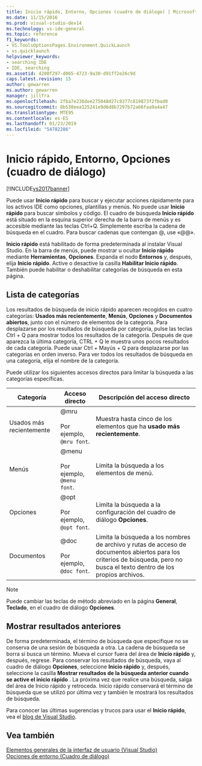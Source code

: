 ```yaml
---
title: Inicio rápido, Entorno, Opciones (cuadro de diálogo) | Microsoft Docs
ms.date: 11/15/2016
ms.prod: visual-studio-dev14
ms.technology: vs-ide-general
ms.topic: reference
f1_keywords:
- VS.ToolsOptionsPages.Environment.QuickLaunch
- vs.quicklaunch
helpviewer_keywords:
- searching IDE
- IDE, searching
ms.assetid: 4200f297-d065-4723-9a30-d91ff2e26c9d
caps.latest.revision: 15
author: gewarren
ms.author: gewarren
manager: jillfra
ms.openlocfilehash: 2fba7e236dee275048d27c8377c819873f2fbad0
ms.sourcegitcommit: 8b538eea125241e9d6d8b7297b72a66faa9a4a47
ms.translationtype: MTE95
ms.contentlocale: es-ES
ms.lasthandoff: 01/23/2019
ms.locfileid: "54782286"
---
```

# <a name="quick-launch-environment-options-dialog-box"></a>Inicio rápido, Entorno, Opciones (cuadro de diálogo)
[!INCLUDE[vs2017banner](../../includes/vs2017banner.md)]

  
Puede usar **Inicio rápido** para buscar y ejecutar acciones rápidamente para los activos IDE como opciones, plantillas y menús. No puede usar **Inicio rápido** para buscar símbolos y código. El cuadro de búsqueda **Inicio rápido** está situado en la esquina superior derecha de la barra de menús y es accesible mediante las teclas Ctrl+Q. Simplemente escriba la cadena de búsqueda en el cuadro. Para buscar cadenas que contengan @, use «@@».  
  
 **Inicio rápido** está habilitado de forma predeterminada al instalar Visual Studio. En la barra de menús, puede mostrar u ocultar **Inicio rápido** mediante **Herramientas**, **Opciones**. Expanda el nodo **Entornos** y, después, elija **Inicio rápido**. Active o desactive la casilla **Habilitar Inicio rápido**. También puede habilitar o deshabilitar categorías de búsqueda en esta página.  
  
## <a name="category-list"></a>Lista de categorías  
 Los resultados de búsqueda de inicio rápido aparecen recogidos en cuatro categorías: **Usados más recientemente**, **Menús**, **Opciones** y **Documentos abiertos**, junto con el número de elementos de la categoría. Para desplazarse por los resultados de búsqueda por categoría, pulse las teclas Ctrl + Q para mostrar todos los resultados de la categoría. Después de que aparezca la última categoría, CTRL + Q le muestra unos pocos resultados de cada categoría. Puede usar Ctrl + Mayús + Q para desplazarse por las categorías en orden inverso. Para ver todos los resultados de búsqueda en una categoría, elija el nombre de la categoría.  
  
 Puede utilizar los siguientes accesos directos para limitar la búsqueda a las categorías específicas.  
  
|Categoría|Acceso directo|Descripción del acceso directo|  
|--------------|--------------|--------------------------|  
|Usados más recientemente|@mru<br /><br /> Por ejemplo, `@mru font`.|Muestra hasta cinco de los elementos que ha **usado más recientemente**.|  
|Menús|@menu<br /><br /> Por ejemplo, `@menu font`.|Limita la búsqueda a los elementos de menú.|  
|Opciones|@opt<br /><br /> Por ejemplo, `@opt font`.|Limita la búsqueda a la configuración del cuadro de diálogo **Opciones**.|  
|Documentos|@doc<br /><br /> Por ejemplo, `@doc font`.|Limita la búsqueda a los nombres de archivo y rutas de acceso de documentos abiertos para los criterios de búsqueda, pero no busca el texto dentro de los propios archivos.|  
  
> [!NOTE]
>  Puede cambiar las teclas de método abreviado en la página **General**, **Teclado**, en el cuadro de diálogo **Opciones**.  
  
## <a name="show-previous-results"></a>Mostrar resultados anteriores  
 De forma predeterminada, el término de búsqueda que especifique no se conserva de una sesión de búsqueda a otra. La cadena de búsqueda se borra si busca un término. Mueva el cursor fuera del área de **Inicio rápido** y, después, regrese. Para conservar los resultados de búsqueda, vaya al cuadro de diálogo **Opciones**, seleccione **Inicio rápido** y, después, seleccione la casilla **Mostrar resultados de la búsqueda anterior cuando se active el inicio rápido** . La próxima vez que realice una búsqueda, salga del área de Inicio rápido y retroceda. Inicio rápido conservará el término de búsqueda que se utilizó por última vez y también le mostrará los resultados de búsqueda.  
  
 Para conocer las últimas sugerencias y trucos para usar el **Inicio rápido**, vea el [blog de Visual Studio](http://go.microsoft.com/fwlink/?LinkId=236054).  
  
## <a name="see-also"></a>Vea también  
 [Elementos generales de la interfaz de usuario (Visual Studio)](../../ide/reference/general-user-interface-elements-visual-studio.md)   
 [Opciones de entorno (Cuadro de diálogo)](../../ide/reference/environment-options-dialog-box.md)
